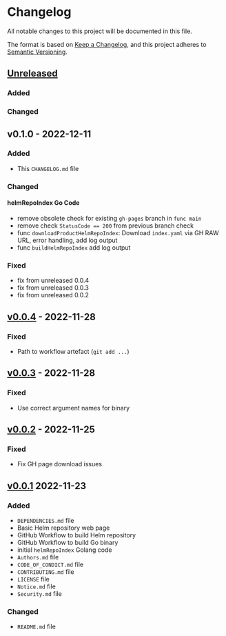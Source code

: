 # Changelog

All notable changes to this project will be documented in this file.

The format is based on [Keep a Changelog](https://keepachangelog.com/en/1.0.0/), and this project adheres
to [Semantic Versioning](https://semver.org/spec/v2.0.0.html).

## [Unreleased]

### Added

### Changed

## v0.1.0 - 2022-12-11

### Added

- This `CHANGELOG.md` file

### Changed

#### helmRepoIndex Go Code

- remove obsolete check for existing `gh-pages` branch in `func main`
- remove check `StatusCode == 200` from previous branch check
- func `downloadProductHelmRepoIndex`: Download `index.yaml` via GH RAW URL, error handling, add log output
- func `buildHelmRepoIndex` add log output

### Fixed

- fix from unreleased 0.0.4
- fix from unreleased 0.0.3
- fix from unreleased 0.0.2

## [v0.0.4] - 2022-11-28

### Fixed

- Path to workflow artefact (`git add ...`)

## [v0.0.3] - 2022-11-28

### Fixed

- Use correct argument names for binary

## [v0.0.2] - 2022-11-25

### Fixed

- Fix GH page download issues

## [v0.0.1] 2022-11-23

### Added

- `DEPENDENCIES.md` file
- Basic Helm repository web page
- GitHub Workflow to build Helm repository
- GitHub Workflow to build Go binary
- initial `helmRepoIndex` Golang code
- `Authors.md` file
- `CODE_OF_CONDICT.md` file
- `CONTRIBUTING.md` file
- `LICENSE` file
- `Notice.md` file
- `Security.md` file

### Changed

- `README.md` file

[unreleased]: https://github.com/eclipse-tractusx/charts/compare/v0.0.4...v0.1.0
[v0.0.4]: https://github.com/eclipse-tractusx/charts/compare/v0.0.3...v0.0.4
[v0.0.3]: https://github.com/eclipse-tractusx/charts/compare/v0.0.2...v0.0.3
[v0.0.2]: https://github.com/eclipse-tractusx/charts/compare/v0.0.1...v0.0.2
[v0.0.1]: https://github.com/eclipse-tractusx/charts/releases/tag/v0.0.1

